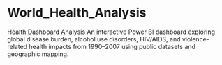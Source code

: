 # World_Health_Analysis
Health Dashboard Analysis An interactive Power BI dashboard exploring global disease burden, alcohol use disorders, HIV/AIDS, and violence-related health impacts from 1990–2007 using public datasets and geographic mapping.
